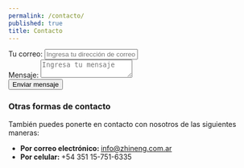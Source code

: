 ```yaml
---
permalink: /contacto/
published: true
title: Contacto
---
```

<div class="panel">
  <form id="formInscribirme" action="//formspree.io/info@zhineng.com.ar" method="POST">
    <input type="hidden" name="_subject" value="Zhineng.com.ar - Contacto">
    <div class="row">
      <div class="large-12 columns">
        <label>Tu correo: <input type="email" name="_replyto" placeholder="Ingresa tu dirección de correo electrónico"></label>
      </div>
    </div>
    <div class="row">
      <div class="large-12 columns">
        <label>Mensaje: <textarea name="mensaje" placeholder="Ingresa tu mensaje"></textarea></label>
      </div>
    </div>
    <div class="row">
      <div class="large-12 columns" style="text-align: center">
        <input type="submit" class="button round success" value="Enviar mensaje">
      </div>
    </div>
  </form>
</div>
  <h3>Otras formas de contacto</h3>
  <p>También puedes ponerte en contacto con nosotros de las siguientes maneras:</p>
  <ul>
    <li><strong>Por correo electrónico: </strong><a href="mailto:info@zhineng.com.ar?subject=Zhineng.com.ar - Contacto">info@zhineng.com.ar</a></li>
    <li><strong>Por celular: </strong>+54 351 15-751-6335</a></li>
  </ul>

